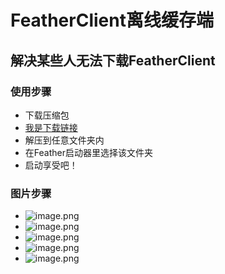 # FeatherClient离线缓存端
## 解决某些人无法下载FeatherClient
### 使用步骤
* 下载压缩包
* [我是下载链接](https://hub.fastgit.xyz/TYOPXN360/FeatherClient-Lixian/releases/latest)
* 解压到任意文件夹内
* 在Feather启动器里选择该文件夹
* 启动享受吧！
### 图片步骤
* ![image.png](https://s2.loli.net/2022/04/23/1hGVifYRw9DcvAu.png)
* ![image.png](https://s2.loli.net/2022/04/23/yWYa6JEvu73xshL.png)
* ![image.png](https://s2.loli.net/2022/04/23/hUQpB69H5uiTgFG.png)
* ![image.png](https://s2.loli.net/2022/04/23/y45WzruAjDbSJi1.png)
* ![image.png](https://s2.loli.net/2022/04/23/wmj9QXyHeTGMzgE.png)
